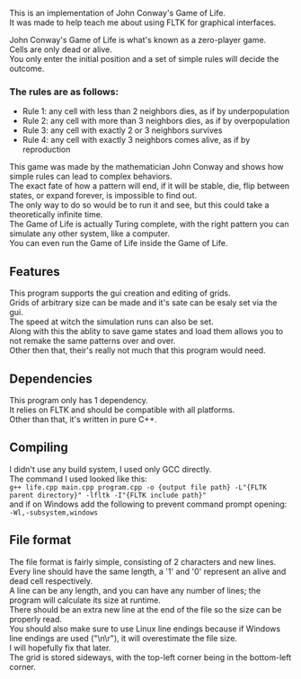 This is an implementation of John Conway's Game of Life.  
It was made to help teach me about using FLTK for graphical interfaces.  

John Conway's Game of Life is what's known as a zero-player game.  
Cells are only dead or alive.  
You only enter the initial position and a set of simple rules will decide the outcome.

### The rules are as follows:  
- Rule 1: any cell with less than 2 neighbors dies, as if by underpopulation  
- Rule 2: any cell with more than 3 neighbors dies, as if by overpopulation  
- Rule 3: any cell with exactly 2 or 3 neighbors survives  
- Rule 4: any cell with exactly 3 neighbors comes alive, as if by reproduction  

This game was made by the mathematician John Conway and shows how simple rules can lead to complex behaviors.  
The exact fate of how a pattern will end, if it will be stable, die, flip between states, or expand forever, is impossible to find out.  
The only way to do so would be to run it and see, but this could take a theoretically infinite time.  
The Game of Life is actually Turing complete, with the right pattern you can simulate any other system, like a computer.  
You can even run the Game of Life inside the Game of Life.  

## Features
This program supports the gui creation and editing of grids.  
Grids of arbitrary size can be made and it's sate can be esaly set via the gui.  
The speed at witch the simulation runs can also be set.  
Along with this the ablity to save game states and load them allows you to not remake the same patterns over and over.  
Other then that, their's really not much that this program would need.  

## Dependencies
This program only has 1 dependency.  
It relies on FLTK and should be compatible with all platforms.  
Other than that, it's written in pure C++.  

## Compiling
I didn't use any build system, I used only GCC directly.  
The command I used looked like this:  
` g++ life.cpp main.cpp program.cpp -o {output file path} -L"{FLTK parent directory}" -lfltk -I"{FLTK include path}"  `  
and if on Windows add the following to prevent command prompt opening:  
` -Wl,-subsystem,windows  `


## File format
The file format is fairly simple, consisting of 2 characters and new lines.  
Every line should have the same length, a '1' and '0' represent an alive and dead cell respectively.  
A line can be any length, and you can have any number of lines; the program will calculate its size at runtime.  
There should be an extra new line at the end of the file so the size can be properly read.  
You should also make sure to use Linux line endings because if Windows line endings are used ("\n\r"), it will overestimate the file size.  
I will hopefully fix that later.  
The grid is stored sideways, with the top-left corner being in the bottom-left corner.  